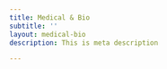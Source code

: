 ```yaml
---
title: Medical & Bio
subtitle: ''
layout: medical-bio
description: This is meta description

---
```

